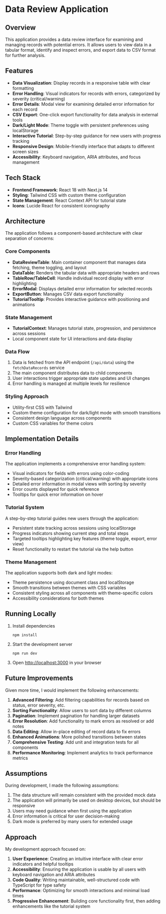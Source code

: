 # Data Review Application

## Overview

This application provides a data review interface for examining and managing records with potential errors. It allows users to view data in a tabular format, identify and inspect errors, and export data to CSV format for further analysis.

## Features

- **Data Visualization**: Display records in a responsive table with clear formatting
- **Error Handling**: Visual indicators for records with errors, categorized by severity (critical/warning)
- **Error Details**: Modal view for examining detailed error information for each record
- **CSV Export**: One-click export functionality for data analysis in external tools
- **Dark/Light Mode**: Theme toggle with persistent preferences using localStorage
- **Interactive Tutorial**: Step-by-step guidance for new users with progress tracking
- **Responsive Design**: Mobile-friendly interface that adapts to different screen sizes
- **Accessibility**: Keyboard navigation, ARIA attributes, and focus management

## Tech Stack

- **Frontend Framework**: React 18 with Next.js 14
- **Styling**: Tailwind CSS with custom theme configuration
- **State Management**: React Context API for tutorial state
- **Icons**: Lucide React for consistent iconography

## Architecture

The application follows a component-based architecture with clear separation of concerns:

### Core Components

- **DataReviewTable**: Main container component that manages data fetching, theme toggling, and layout
- **DataTable**: Renders the tabular data with appropriate headers and rows
- **TableRow/TableCell**: Handle individual record display with error highlighting
- **ErrorModal**: Displays detailed error information for selected records
- **ExportButton**: Manages CSV data export functionality
- **TutorialTooltip**: Provides interactive guidance with positioning and animations

### State Management

- **TutorialContext**: Manages tutorial state, progression, and persistence across sessions
- Local component state for UI interactions and data display

### Data Flow

1. Data is fetched from the API endpoint (`/api/data`) using the `fetchDataRecords` service
2. The main component distributes data to child components
3. User interactions trigger appropriate state updates and UI changes
4. Error handling is managed at multiple levels for resilience

### Styling Approach

- Utility-first CSS with Tailwind
- Custom theme configuration for dark/light mode with smooth transitions
- Consistent design language across components
- Custom CSS variables for theme colors

## Implementation Details

### Error Handling

The application implements a comprehensive error handling system:

- Visual indicators for fields with errors using color-coding
- Severity-based categorization (critical/warning) with appropriate icons
- Detailed error information in modal views with sorting by severity
- Error counts displayed for quick reference
- Tooltips for quick error information on hover

### Tutorial System

A step-by-step tutorial guides new users through the application:

- Persistent state tracking across sessions using localStorage
- Progress indicators showing current step and total steps
- Targeted tooltips highlighting key features (theme toggle, export, error view)
- Reset functionality to restart the tutorial via the help button

### Theme Management

The application supports both dark and light modes:

- Theme persistence using document class and localStorage
- Smooth transitions between themes with CSS variables
- Consistent styling across all components with theme-specific colors
- Accessibility considerations for both themes

## Running Locally

1. Install dependencies

   ```
   npm install
   ```

2. Start the development server

   ```
   npm run dev
   ```

3. Open [http://localhost:3000](http://localhost:3000) in your browser

## Future Improvements

Given more time, I would implement the following enhancements:

1. **Advanced Filtering**: Add filtering capabilities for records based on status, error severity, etc.
2. **Sorting Functionality**: Allow users to sort data by different columns
3. **Pagination**: Implement pagination for handling larger datasets
4. **Error Resolution**: Add functionality to mark errors as resolved or add notes
5. **Data Editing**: Allow in-place editing of record data to fix errors
6. **Enhanced Animations**: More polished transitions between states
7. **Comprehensive Testing**: Add unit and integration tests for all components
8. **Performance Monitoring**: Implement analytics to track performance metrics

## Assumptions

During development, I made the following assumptions:

1. The data structure will remain consistent with the provided mock data
2. The application will primarily be used on desktop devices, but should be responsive
3. Users may need guidance when first using the application
4. Error information is critical for user decision-making
5. Dark mode is preferred by many users for extended usage

## Approach

My development approach focused on:

1. **User Experience**: Creating an intuitive interface with clear error indicators and helpful tooltips
2. **Accessibility**: Ensuring the application is usable by all users with keyboard navigation and ARIA attributes
3. **Code Quality**: Writing maintainable, well-structured code with TypeScript for type safety
4. **Performance**: Optimizing for smooth interactions and minimal load times
5. **Progressive Enhancement**: Building core functionality first, then adding enhancements like the tutorial system
